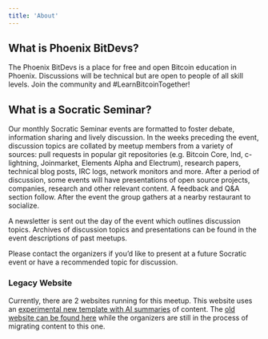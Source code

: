 ```yaml
---
title: 'About'
---
```


## What is Phoenix BitDevs?

The Phoenix BitDevs is a place for free and open Bitcoin education in Phoenix. Discussions will be technical but are open to people of all skill levels. Join the community and #LearnBitcoinTogether!

## What is a Socratic Seminar?

Our monthly Socratic Seminar events are formatted to foster debate, information sharing and lively discussion. In the weeks preceding the event, discussion topics are collated by meetup members from a variety of sources: pull requests in popular git repositories (e.g. Bitcoin Core, lnd, c-lightning, Joinmarket, Elements Alpha and Electrum), research papers, technical blog posts, IRC logs, network monitors and more. After a period of discussion, some events will have presentations of open source projects, companies, research and other relevant content. A feedback and Q&A section follow. After the event the group gathers at a nearby restaurant to socialize.

A newsletter is sent out the day of the event which outlines discussion topics. Archives of discussion topics and presentations can be found in the event descriptions of past meetups.

Please contact the organizers if you’d like to present at a future Socratic event or have a recommended topic for discussion.

### Legacy Website

Currently, there are 2 websites running for this meetup. This website uses an [experimental new template with AI summaries](https://github.com/Phoenixbitdevs/bitdevs-upgrade) of content. The [old website can be found here](https://Phoenixbitdevs.org/) while the organizers are still in the process of migrating content to this one.
